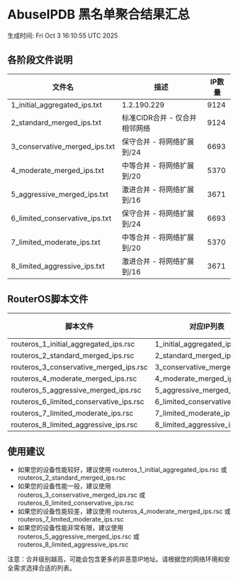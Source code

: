 # AbuseIPDB 黑名单聚合结果汇总
生成时间: Fri Oct  3 16:10:55 UTC 2025

## 各阶段文件说明

| 文件名 | 描述 | IP数量 |
|--------|------|--------|
| 1_initial_aggregated_ips.txt | 1.2.190.229 | 9124 |
| 2_standard_merged_ips.txt | 标准CIDR合并 - 仅合并相邻网络 | 9124 |
| 3_conservative_merged_ips.txt | 保守合并 - 将网络扩展到/24 | 6693 |
| 4_moderate_merged_ips.txt | 中等合并 - 将网络扩展到/20 | 5370 |
| 5_aggressive_merged_ips.txt | 激进合并 - 将网络扩展到/16 | 3671 |
| 6_limited_conservative_ips.txt | 保守合并 - 将网络扩展到/24 | 6693 |
| 7_limited_moderate_ips.txt | 中等合并 - 将网络扩展到/20 | 5370 |
| 8_limited_aggressive_ips.txt | 激进合并 - 将网络扩展到/16 | 3671 |

## RouterOS脚本文件

| 脚本文件 | 对应IP列表 | IP数量 |
|----------|------------|--------|
| routeros_1_initial_aggregated_ips.rsc | 1_initial_aggregated_ips.txt | 9124 |
| routeros_2_standard_merged_ips.rsc | 2_standard_merged_ips.txt | 9124 |
| routeros_3_conservative_merged_ips.rsc | 3_conservative_merged_ips.txt | 6693 |
| routeros_4_moderate_merged_ips.rsc | 4_moderate_merged_ips.txt | 5370 |
| routeros_5_aggressive_merged_ips.rsc | 5_aggressive_merged_ips.txt | 3671 |
| routeros_6_limited_conservative_ips.rsc | 6_limited_conservative_ips.txt | 6693 |
| routeros_7_limited_moderate_ips.rsc | 7_limited_moderate_ips.txt | 5370 |
| routeros_8_limited_aggressive_ips.rsc | 8_limited_aggressive_ips.txt | 3671 |

## 使用建议

- 如果您的设备性能较好，建议使用 routeros_1_initial_aggregated_ips.rsc 或 routeros_2_standard_merged_ips.rsc
- 如果您的设备性能一般，建议使用 routeros_3_conservative_merged_ips.rsc 或 routeros_6_limited_conservative_ips.rsc
- 如果您的设备性能较差，建议使用 routeros_4_moderate_merged_ips.rsc 或 routeros_7_limited_moderate_ips.rsc
- 如果您的设备性能非常有限，建议使用 routeros_5_aggressive_merged_ips.rsc 或 routeros_8_limited_aggressive_ips.rsc

注意：合并级别越高，可能会包含更多的非恶意IP地址。请根据您的网络环境和安全需求选择合适的列表。
